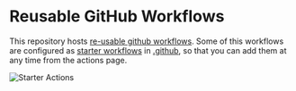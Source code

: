 # Reusable GitHub Workflows

This repository hosts [re-usable github workflows](https://docs.github.com/en/actions/using-workflows/reusing-workflows).
Some of this workflows are configured as [starter workflows](https://docs.github.com/en/actions/using-workflows/creating-starter-workflows-for-your-organization)
in [.github](https://github.com/zaphiro-technologies/.github),
so that you can add them at any time from the actions page.

![Starter Actions](https://github.com/zaphiro-technologies/github-workflows/assets/777218/6be63143-0c01-4be4-b953-05e3a4522422)
